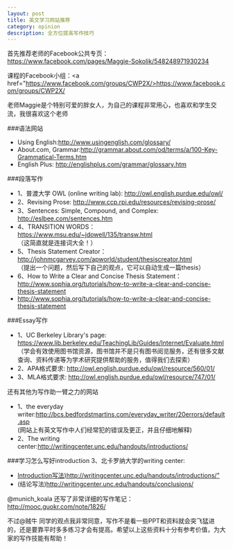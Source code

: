 ```yaml
---
layout: post
title: 英文学习网站推荐
category: opinion
description: 全方位提高写作技巧
---
```


首先推荐老师的Facebook公共专页：<a href="https://www.facebook.com/pages/Maggie-Sokolik/548248971930234">https://www.facebook.com/pages/Maggie-Sokolik/548248971930234</a>

课程的Facebook小组：<a href="https://www.facebook.com/groups/CWP2X/>https://www.facebook.com/groups/CWP2X/</a>

老师Maggie是个特别可爱的胖女人，为自己的课程非常用心，也喜欢和学生交流，我很喜欢这个老师

###语法网站
<ul>
    <li>Using English:<a href="http://www.usingenglish.com/glossary/">http://www.usingenglish.com/glossary/</a></li>
    <li>About.com, Grammar:<a href="http://grammar.about.com/od/terms/a/100-Key-Grammatical-Terms.htm">http://grammar.about.com/od/terms/a/100-Key-Grammatical-Terms.htm</a></li>
    <li>English Plus: <a href="http://englishplus.com/grammar/glossary.htm">http://englishplus.com/grammar/glossary.htm</a></li>
</ul>
###段落写作
<ul>
    <li>1、普渡大学 OWL (online writing lab): <a href="http://owl.english.purdue.edu/owl/">http://owl.english.purdue.edu/owl/</a></li>
    <li>2、Revising Prose: <a href="http://www.ccp.rpi.edu/resources/revising-prose/">http://www.ccp.rpi.edu/resources/revising-prose/</a></li>
    <li>3、Sentences: Simple, Compound, and Complex: <a href="http://eslbee.com/sentences.htm">http://eslbee.com/sentences.htm</a></li>
    <li>4、TRANSITION WORDS：<a href="https://www.msu.edu/~jdowell/135/transw.html">https://www.msu.edu/~jdowell/135/transw.html</a></li>
    （这简直就是连接词大全！）
    <li>5、Thesis Statement Creator：<a href="http://johnmcgarvey.com/apworld/student/thesiscreator.html">http://johnmcgarvey.com/apworld/student/thesiscreator.html</a></li>
    （提出一个问题，然后写下自己的观点，它可以自动生成一篇thesis）
    <li>6、How to Write a Clear and Concise Thesis Statement：<a href="http://www.sophia.org/tutorials/how-to-write-a-clear-and-concise-thesis-statement">http://www.sophia.org/tutorials/how-to-write-a-clear-and-concise-thesis-statement</a></li>
    <li><a href="http://www.sophia.org/tutorials/how-to-write-a-clear-and-concise-thesis-statement">http://www.sophia.org/tutorials/how-to-write-a-clear-and-concise-thesis-statement</a></li>
</ul>
###Essay写作
<ul>
    <li>1、UC Berkeley Library's page: <a href="https://www.lib.berkeley.edu/TeachingLib/Guides/Internet/Evaluate.html">https://www.lib.berkeley.edu/TeachingLib/Guides/Internet/Evaluate.html</a></li>
    （学会有效使用图书馆资源，图书馆并不是只有图书阅览服务，还有很多文献查询、资料传递等为学术研究提供帮助的服务，值得我们去探索）
    <li>2、APA格式要求: <a href="http://owl.english.purdue.edu/owl/resource/560/01/">http://owl.english.purdue.edu/owl/resource/560/01/</a></li>
    <li>3、MLA格式要求: <a href="http://owl.english.purdue.edu/owl/resource/747/01/">http://owl.english.purdue.edu/owl/resource/747/01/</a></li>
</ul>
还有其他为写作助一臂之力的网站
<ul> 
    <li>1、the everyday writer:<a href="http://bcs.bedfordstmartins.com/everyday_writer/20errors/default.asp">http://bcs.bedfordstmartins.com/everyday_writer/20errors/default.asp</a></li>
    (网站上有英文写作中人们经常犯的错误及更正，并且仔细地解释)
    <li>2、The writing center:<a href="http://writingcenter.unc.edu/handouts/introductions/">http://writingcenter.unc.edu/handouts/introductions/</a></li>
</ul>
###学习怎么写好introduction
3、北卡罗纳大学的writing center:<a href="http://writingcenter.unc.edu/handouts/introductions/">
<ul> 
    <li>Introduction写法)<a href="http://writingcenter.unc.edu/handouts/introductions/">http://writingcenter.unc.edu/handouts/introductions/"</a></li>
    <li>(结论写法)<a href="http://writingcenter.unc.edu/handouts/conclusions/">http://writingcenter.unc.edu/handouts/conclusions/</a></li>
</ul>
@munich_koala 还写了非常详细的写作笔记：<a href="http://mooc.guokr.com/note/1826/">http://mooc.guokr.com/note/1826/</a>

不过@贼牛 同学的观点我非常同意，写作不是看一些PPT和资料就会突飞猛进的，还是要靠平时多多练习才会有提高。希望以上这些资料十分有参考价值，为大家的写作技能有帮助！
